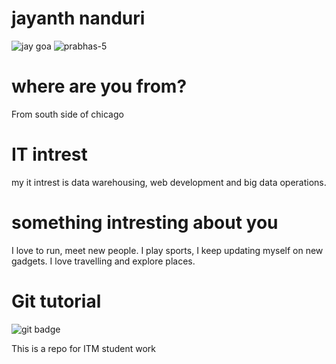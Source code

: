 # jayanth nanduri
![jay goa](https://user-images.githubusercontent.com/26098043/29902195-2805b94e-8dc2-11e7-9a3d-f4da7c54dbbe.jpg)
![prabhas-5](https://user-images.githubusercontent.com/26098043/29903830-9779532c-8dcb-11e7-9897-f59de732e68d.jpg)

# where are you from?
From south side of chicago

# IT intrest
my it intrest is data warehousing, web development and big data operations. 

# something intresting about you
I love to run, meet new people. I play sports, I keep updating myself on new gadgets. I love travelling and explore places.

# Git tutorial
![git badge](https://user-images.githubusercontent.com/26098043/29902318-fe972f1a-8dc2-11e7-9e39-d65e6fe6779c.jpg)

This is a repo for ITM student work
